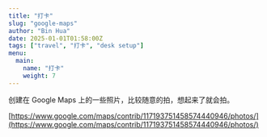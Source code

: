 ```yaml
---
title: "打卡"
slug: "google-maps"
author: "Bin Hua"
date: 2025-01-01T01:58:00Z
tags: ["travel", "打卡", "desk setup"]
menu:
  main:
    name: "打卡"
    weight: 7
---
```


创建在 Google Maps 上的一些照片，比较随意的拍，想起来了就会拍。

[https://www.google.com/maps/contrib/117193751458574440946/photos/](https://www.google.com/maps/contrib/117193751458574440946/photos/)